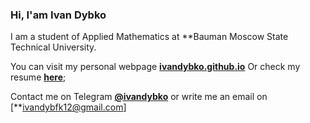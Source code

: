 ### Hi, I'am Ivan Dybko

I am a student of Applied Mathematics at **Bauman Moscow State Technical University.

You can visit my personal webpage [**ivandybko.github.io**](https://ivandybko.github.io)
Or check my resume [**here**](https://ivandybko.github.io/assets/files/Ivan%20Dybko%20CV%20(English).pdf);

Contact me on Telegram [**@ivandybko**](https://t.me/ivandybko) or write me an email on [**ivandybfk12@gmail.com]